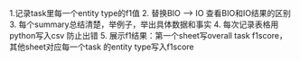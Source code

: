 1.记录task里每一个entity type的f1值
2. 替换BIO --> IO 查看BIO和IO结果的区别
3. 每个summary总结清楚，举例子，举出具体数据和事实
4. 每次记录表格用python写入csv 防止出错
5. 展示f1结果：第一个sheet写overall task f1score，其他sheet对应每一个task 的entity type写入f1score


